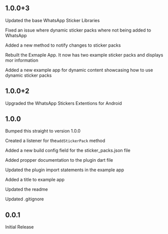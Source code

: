 ## 1.0.0+3

Updated the base WhatsApp Sticker Libraries

Fixed an issue where dynamic sticker packs where not being added to WhatsApp

Added a new method to notify changes to sticker packs

Rebuilt the Exmaple App.  It now has two example sticker packs and displays mor information

Added a new example app for dynamic content showcasing how to use dynamic sticker packs

## 1.0.0+2

Upgraded the WhatsApp Stickers Extentions for Android

## 1.0.0

Bumped this straight to version 1.0.0

Created a listener for the`addStickerPack` method

Added a new build config field for the sticker_packs.json file

Added propper documentation to the plugin dart file

Updated the plugin import statements in the example app

Added a title to example app

Updated the readme

Updated .gitignore

## 0.0.1

Initial Release